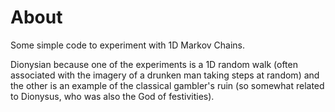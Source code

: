 # About

Some simple code to experiment with 1D Markov Chains.

Dionysian because one of the experiments is a 1D random walk (often associated with the imagery of a drunken man taking steps at random) and the other is an example of the classical gambler's ruin (so somewhat related to Dionysus, who was also the God of festivities).

